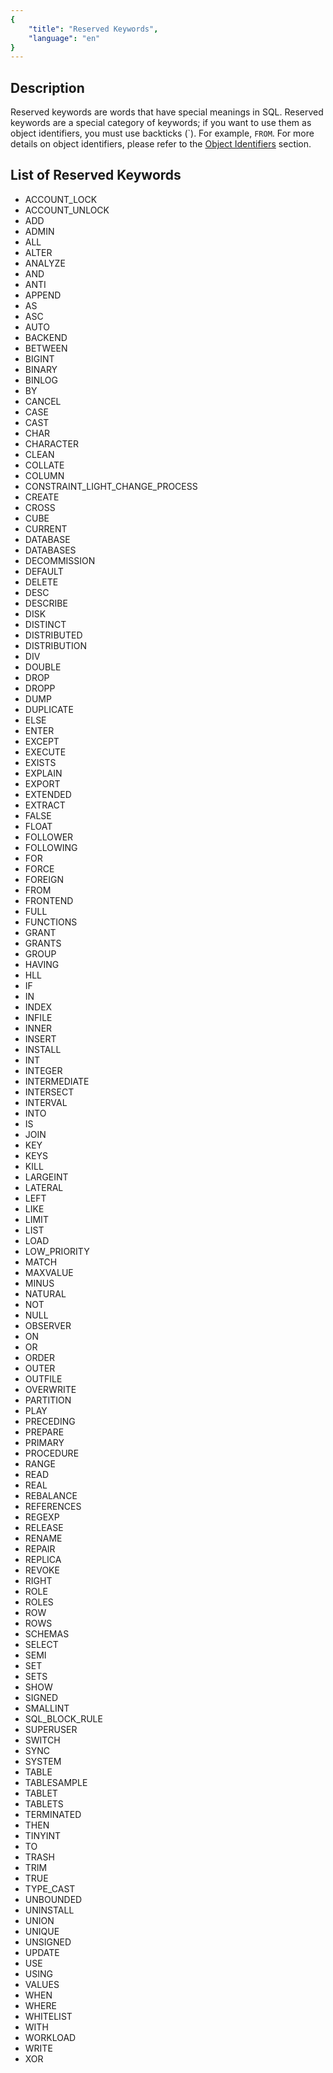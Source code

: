 ```yaml
---
{
    "title": "Reserved Keywords",
    "language": "en"
}
---
```


<!-- 
Licensed to the Apache Software Foundation (ASF) under one
or more contributor license agreements.  See the NOTICE file
distributed with this work for additional information
regarding copyright ownership.  The ASF licenses this file
to you under the Apache License, Version 2.0 (the
"License"); you may not use this file except in compliance
with the License.  You may obtain a copy of the License at

  http://www.apache.org/licenses/LICENSE-2.0

Unless required by applicable law or agreed to in writing,
software distributed under the License is distributed on an
"AS IS" BASIS, WITHOUT WARRANTIES OR CONDITIONS OF ANY
KIND, either express or implied.  See the License for the
specific language governing permissions and limitations
under the License.
-->

## Description

Reserved keywords are words that have special meanings in SQL. Reserved keywords are a special category of keywords; if you want to use them as object identifiers, you must use backticks (`). For example, ```FROM```. For more details on object identifiers, please refer to the [Object Identifiers](../basic-elements/object-identifiers.md) section.

## List of Reserved Keywords

- ACCOUNT_LOCK
- ACCOUNT_UNLOCK
- ADD
- ADMIN
- ALL
- ALTER
- ANALYZE
- AND
- ANTI
- APPEND
- AS
- ASC
- AUTO
- BACKEND
- BETWEEN
- BIGINT
- BINARY
- BINLOG
- BY
- CANCEL
- CASE
- CAST
- CHAR
- CHARACTER
- CLEAN
- COLLATE
- COLUMN
- CONSTRAINT_LIGHT_CHANGE_PROCESS
- CREATE
- CROSS
- CUBE
- CURRENT
- DATABASE
- DATABASES
- DECOMMISSION
- DEFAULT
- DELETE
- DESC
- DESCRIBE
- DISK
- DISTINCT
- DISTRIBUTED
- DISTRIBUTION
- DIV
- DOUBLE
- DROP
- DROPP
- DUMP
- DUPLICATE
- ELSE
- ENTER
- EXCEPT
- EXECUTE
- EXISTS
- EXPLAIN
- EXPORT
- EXTENDED
- EXTRACT
- FALSE
- FLOAT
- FOLLOWER
- FOLLOWING
- FOR
- FORCE
- FOREIGN
- FROM
- FRONTEND
- FULL
- FUNCTIONS
- GRANT
- GRANTS
- GROUP
- HAVING
- HLL
- IF
- IN
- INDEX
- INFILE
- INNER
- INSERT
- INSTALL
- INT
- INTEGER
- INTERMEDIATE
- INTERSECT
- INTERVAL
- INTO
- IS
- JOIN
- KEY
- KEYS
- KILL
- LARGEINT
- LATERAL
- LEFT
- LIKE
- LIMIT
- LIST
- LOAD
- LOW_PRIORITY
- MATCH
- MAXVALUE
- MINUS
- NATURAL
- NOT
- NULL
- OBSERVER
- ON
- OR
- ORDER
- OUTER
- OUTFILE
- OVERWRITE
- PARTITION
- PLAY
- PRECEDING
- PREPARE
- PRIMARY
- PROCEDURE
- RANGE
- READ
- REAL
- REBALANCE
- REFERENCES
- REGEXP
- RELEASE
- RENAME
- REPAIR
- REPLICA
- REVOKE
- RIGHT
- ROLE
- ROLES
- ROW
- ROWS
- SCHEMAS
- SELECT
- SEMI
- SET
- SETS
- SHOW
- SIGNED
- SMALLINT
- SQL_BLOCK_RULE
- SUPERUSER
- SWITCH
- SYNC
- SYSTEM
- TABLE
- TABLESAMPLE
- TABLET
- TABLETS
- TERMINATED
- THEN
- TINYINT
- TO
- TRASH
- TRIM
- TRUE
- TYPE_CAST
- UNBOUNDED
- UNINSTALL
- UNION
- UNIQUE
- UNSIGNED
- UPDATE
- USE
- USING
- VALUES
- WHEN
- WHERE
- WHITELIST
- WITH
- WORKLOAD
- WRITE
- XOR